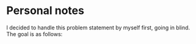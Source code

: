 # Personal notes

I decided to handle this problem statement by myself first, going in blind. The goal is as follows:
